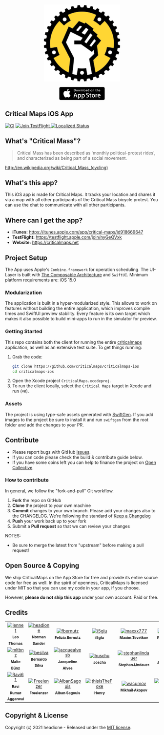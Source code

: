 <p align="center"><a href="https://itunes.apple.com/app/critical-maps/id918669647"><img src="_images/Icon.svg" width="250" /></a></p>

<p align="center"><a href="https://itunes.apple.com/app/critical-maps/id918669647"><img src="_images/appstore-badge.png" width="150" /></a></p>

## Critical Maps iOS App

[![CI](https://github.com/criticalmaps/criticalmaps-ios/actions/workflows/ci.yml/badge.svg)](https://github.com/criticalmaps/criticalmaps-ios/actions/workflows/ci.yml)
<a title="TestFlight" target="_blank" href="https://testflight.apple.com/join/nyGeQVxk">
	<img src="https://img.shields.io/badge/Join-TestFlight-blue.svg"
				alt="Join TestFlight" />
</a>
<a title="Crowdin" target="_blank" href="https://crowdin.com/project/critical-maps">
	<img src="https://badges.crowdin.net/critical-maps/localized.svg" alt="Localized Status" />
</a>

## What's "Critical Mass"?

> Critical Mass has been described as 'monthly political-protest rides', and characterized as being part of a social movement.

http://en.wikipedia.org/wiki/Critical_Mass_(cycling)

## What's this app?

This iOS app is made for Critical Maps. It tracks your location and shares it via a map with all other participants of the Critical Mass bicycle protest. You can use the chat to communicate with all other participants.

## Where can I get the app?

- **iTunes:** https://itunes.apple.com/app/critical-maps/id918669647
- **TestFlight:** https://testflight.apple.com/join/nyGeQVxk
- **Website:** https://criticalmaps.net

## Project Setup

The App uses Apple's `Combine.framework` for operation scheduling. The UI-Layer is built with [The Composable Architecture](https://github.com/pointfreeco/swift-composable-architecture) and `SwiftUI`.
Minimum platform requirements are: iOS 15.0

### Modularization

The application is built in a hyper-modularized style. This allows to work on features without building the entire application, which improves compile times and SwiftUI preview stability. Every feature is its own target which makes it also possible to build mini-apps to run in the simulator for preview.

### Getting Started

This repo contains both the client for running the entire [criticalmaps](https://itunes.apple.com/app/critical-maps/id918669647) application, as well as an extensive test suite. To get things running:

1. Grab the code:
    ```sh
    git clone https://github.com/criticalmaps/criticalmaps-ios
    cd criticalmaps-ios
    ```
2. Open the Xcode project `CriticalMaps.xcodeproj`.
3. To run the client locally, select the `Critical Maps` target in Xcode and run (`⌘R`).

### Assets

The project is using type-safe assets generated with [SwiftGen](https://github.com/SwiftGen/SwiftGen).
If you add images to the project be sure to install it and run `swiftgen` from the root folder and add the changes to your PR.


## Contribute

- Please report bugs with GitHub [issues](https://github.com/CriticalMaps/criticalmaps-ios/issues).
- If you can code please check the build & contribute guide below.
- If you have some coins left you can help to finance the project on [Open Collective](https://opencollective.com/criticalmaps).

### How to contribute

In general, we follow the "fork-and-pull" Git workflow.

1.  **Fork** the repo on GitHub
2.  **Clone** the project to your own machine
3.  **Commit** changes to your own branch. Please add your changes also to the CHANGELOG. We're following the standard of [Keep a Changelog](https://keepachangelog.com/en/1.0.0/)
4.  **Push** your work back up to your fork
5.  Submit a **Pull request** so that we can review your changes

NOTES: 
- Be sure to merge the latest from "upstream" before making a pull request!

## Open Source & Copying

We ship CriticalMaps on the App Store for free and provide its entire source code for free as well. In the spirit of openness, CriticalMaps is licensed under MIT so that you can use my code in your app, if you choose.

However, **please do not ship this app** under your own account. Paid or free.

## Credits

<!-- readme: contributors -start -->
<table>
<tr>
    <td align="center">
        <a href="https://github.com/lennet">
            <img src="https://avatars.githubusercontent.com/u/7677738?v=4" width="100;" alt="lennet"/>
            <br />
            <sub><b>Leo Thomas</b></sub>
        </a>
    </td>
    <td align="center">
        <a href="https://github.com/headione">
            <img src="https://avatars.githubusercontent.com/u/1220469?v=4" width="100;" alt="headione"/>
            <br />
            <sub><b>Norman Sander</b></sub>
        </a>
    </td>
    <td align="center">
        <a href="https://github.com/fbernutz">
            <img src="https://avatars.githubusercontent.com/u/26111180?v=4" width="100;" alt="fbernutz"/>
            <br />
            <sub><b>Felizia Bernutz</b></sub>
        </a>
    </td>
    <td align="center">
        <a href="https://github.com/i5glu">
            <img src="https://avatars.githubusercontent.com/u/9765299?v=4" width="100;" alt="i5glu"/>
            <br />
            <sub><b>i5glu</b></sub>
        </a>
    </td>
    <td align="center">
        <a href="https://github.com/maxxx777">
            <img src="https://avatars.githubusercontent.com/u/2142832?v=4" width="100;" alt="maxxx777"/>
            <br />
            <sub><b>Maxim Tsvetkov</b></sub>
        </a>
    </td>
    <td align="center">
        <a href="https://github.com/zutrinken">
            <img src="https://avatars.githubusercontent.com/u/888679?v=4" width="100;" alt="zutrinken"/>
            <br />
            <sub><b>Peter Amende</b></sub>
        </a>
    </td></tr>
<tr>
    <td align="center">
        <a href="https://github.com/mltbnz">
            <img src="https://avatars.githubusercontent.com/u/14075359?v=4" width="100;" alt="mltbnz"/>
            <br />
            <sub><b>Malte Bünz</b></sub>
        </a>
    </td>
    <td align="center">
        <a href="https://github.com/besilva">
            <img src="https://avatars.githubusercontent.com/u/20118834?v=4" width="100;" alt="besilva"/>
            <br />
            <sub><b>Bernardo Silva</b></sub>
        </a>
    </td>
    <td align="center">
        <a href="https://github.com/jacquealvesb">
            <img src="https://avatars.githubusercontent.com/u/5198967?v=4" width="100;" alt="jacquealvesb"/>
            <br />
            <sub><b>Jacqueline Alves</b></sub>
        </a>
    </td>
    <td align="center">
        <a href="https://github.com/huschu">
            <img src="https://avatars.githubusercontent.com/u/879754?v=4" width="100;" alt="huschu"/>
            <br />
            <sub><b>Joscha</b></sub>
        </a>
    </td>
    <td align="center">
        <a href="https://github.com/stephanlindauer">
            <img src="https://avatars.githubusercontent.com/u/1323145?v=4" width="100;" alt="stephanlindauer"/>
            <br />
            <sub><b>Stephan Lindauer</b></sub>
        </a>
    </td>
    <td align="center">
        <a href="https://github.com/jkandzi">
            <img src="https://avatars.githubusercontent.com/u/9692434?v=4" width="100;" alt="jkandzi"/>
            <br />
            <sub><b>Justus Kandzi</b></sub>
        </a>
    </td></tr>
<tr>
    <td align="center">
        <a href="https://github.com/Ravi61">
            <img src="https://avatars.githubusercontent.com/u/7421894?v=4" width="100;" alt="Ravi61"/>
            <br />
            <sub><b>Ravi Kumar Aggarwal</b></sub>
        </a>
    </td>
    <td align="center">
        <a href="https://github.com/Freelenzer">
            <img src="https://avatars.githubusercontent.com/u/64522679?v=4" width="100;" alt="Freelenzer"/>
            <br />
            <sub><b>Freelenzer</b></sub>
        </a>
    </td>
    <td align="center">
        <a href="https://github.com/AlbanSagouis">
            <img src="https://avatars.githubusercontent.com/u/25483578?v=4" width="100;" alt="AlbanSagouis"/>
            <br />
            <sub><b>Alban Sagouis</b></sub>
        </a>
    </td>
    <td align="center">
        <a href="https://github.com/thisIsTheFoxe">
            <img src="https://avatars.githubusercontent.com/u/18512366?v=4" width="100;" alt="thisIsTheFoxe"/>
            <br />
            <sub><b>Henry</b></sub>
        </a>
    </td>
    <td align="center">
        <a href="https://github.com/wacumov">
            <img src="https://avatars.githubusercontent.com/u/2861871?v=4" width="100;" alt="wacumov"/>
            <br />
            <sub><b>Mikhail Akopov</b></sub>
        </a>
    </td>
    <td align="center">
        <a href="https://github.com/StartingCoding">
            <img src="https://avatars.githubusercontent.com/u/43170443?v=4" width="100;" alt="StartingCoding"/>
            <br />
            <sub><b>Loris</b></sub>
        </a>
    </td></tr>
</table>
<!-- readme: contributors -end -->

## Copyright & License

Copyright (c) 2021 headione - Released under the [MIT license](https://github.com/criticalmaps/criticalmaps-ios/blob/master/LICENSE).
